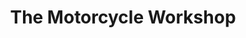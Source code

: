 ---
title: "The Motorcycle Workshop"
url: /haywards-heath/the-motorcycle-workshop/
shop: motorcycle
---